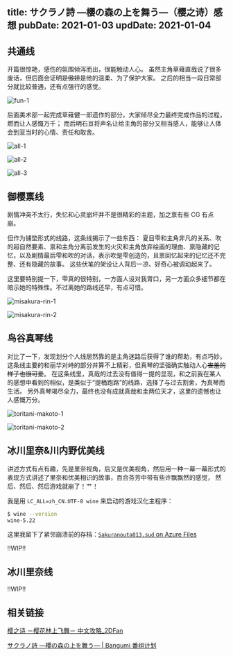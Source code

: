 title: サクラノ詩 —櫻の森の上を舞う—（樱之诗）感想
pubDate: 2021-01-03
updDate: 2021-01-04
---
## 共通线

开篇很惊艳，感伤的氛围倾泻而出，很能触动人心。
虽然主角草薙直哉说了很多废话，但后面会证明~~是傲娇~~是他的温柔、为了保护大家。
之后的相当一段日常部分就比较普通，还有点强行的感觉。

![fun-1](https://cdn.jsdelivr.net/gh/myl7/mylmoe-images@goshujin-sama/sakuranouta/fun-1.png)

后面美术部一起完成草薙健一郎遗作的部分，大家倾尽全力最终完成作品的过程，燃而让人感慨万千；
而后明石亘将声名让给主角的部分又相当感人，能够让人体会到亘当时的心情、责任和取舍。

![all-1](https://cdn.jsdelivr.net/gh/myl7/mylmoe-images@goshujin-sama/sakuranouta/all-1.png)

![all-2](https://cdn.jsdelivr.net/gh/myl7/mylmoe-images@goshujin-sama/sakuranouta/all-2.png)

![all-3](https://cdn.jsdelivr.net/gh/myl7/mylmoe-images@goshujin-sama/sakuranouta/all-3.png)

## 御樱禀线

剧情冲突不太行，失忆和心灵崩坏并不是很精彩的主题，加之禀有些 CG 有点崩。

但作为铺垫形式的线路，这条线揭示了一些东西：
夏目雫和主角非凡的关系、吹的超自然要素、禀和主角分离前发生的火灾和主角放弃绘画的理由、禀隐藏的记忆，以及剧情最后雫和吹的对话，表示吹是雫创造的，且禀回忆起来的记忆还不完整、还有隐藏的故事。
这些伏笔的架设让人背后一凉、好奇心被调动起来了。

这里要特别提一下，雫真的很特别，一方面人设对我胃口，另一方面众多细节都在暗示她的特殊性。不过离她的路线还早，有点可惜。

![misakura-rin-1](https://cdn.jsdelivr.net/gh/myl7/mylmoe-images@goshujin-sama/sakuranouta/misakura-rin-1.png)

![misakura-rin-2](https://cdn.jsdelivr.net/gh/myl7/mylmoe-images@goshujin-sama/sakuranouta/misakura-rin-2.png)

## 鸟谷真琴线

对比了一下，发现划分个人线居然靠的是主角迷路后获得了谁的帮助，有点巧妙。
这条线主要的和丽华对峙的部分并算不上精彩，但真琴的坚强确实触动人心~~害羞的样子也很可爱~~。
在这条线里，真哉的过去没有值得一提的显现，和之前我在某人的感想中看到的相似，是类似于“提桶跑路”的线路，选择了与过去割舍，为真琴而生活。
另外真琴竭尽全力，最终也没有成就真哉和圭两位天才，这里的遗憾也让人感慨万分。

![toritani-makoto-1](https://cdn.jsdelivr.net/gh/myl7/mylmoe-images@goshujin-sama/sakuranouta/toritani-makoto-1.png)

![toritani-makoto-2](https://cdn.jsdelivr.net/gh/myl7/mylmoe-images@goshujin-sama/sakuranouta/toritani-makoto-2.png)

## 冰川里奈&川内野优美线

讲述方式有点有趣，先是里奈视角，后又是优美视角，然后用一种一幕一幕形式的表现方式讲述了里奈和优美相识的故事，百合芬芳中带有些许飘飘然的感觉，
然后、然后、然后游戏就崩了！艹！

我是用 `LC_ALL=zh_CN.UTF-8 wine` 来启动的游戏汉化主程序：

```bash
$ wine --version
wine-5.22
```

这里我留下了紧邻崩溃前的存档：[`Sakuranouta013.sud` on Azure Files](https://mylmoefileshare.file.core.windows.net/sakuranouta/Sakuranouta013.sud?sp=rl&st=2021-01-03T22:18:16Z&se=2100-01-03T22:18:00Z&sv=2019-12-12&sig=MDu1qonQAi6xbnu1OU038%2BC7V7bKZ%2BNbhUrjUbOEevQ%3D&sr=f)

!!WIP!!

## 冰川里奈线

!!WIP!!

## 相关链接

[樱之诗 －樱花林上飞舞－ 中文攻略_2DFan](https://www.2dfan.com/topics/11335)

[サクラノ詩 —櫻の森の上を舞う— | Bangumi 番组计划](https://bangumi.tv/subject/22423)

